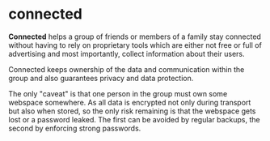 # connected
**Connected** helps a group of friends or members of a family stay connected without having to rely on proprietary 
tools which are either not free or full of advertising and most importantly, collect information about their users.

Connected keeps ownership of the data and communication within the group and also guarantees privacy and data protection.

The only "caveat" is that one person in the group must own some webspace somewhere. As all data is encrypted not only 
during transport but also when stored, so the only risk remaining is that the webspace gets lost or a password leaked.
The first can be avoided by regular backups, the second by enforcing strong passwords.
